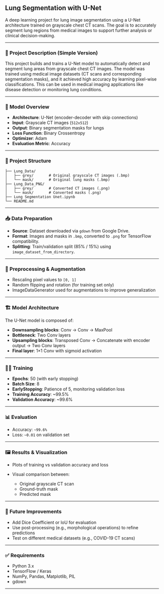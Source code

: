
##  Lung Segmentation with U-Net

A deep learning project for lung image segmentation using a U-Net architecture trained on grayscale chest CT scans. The goal is to accurately segment lung regions from medical images to support further analysis or clinical decision-making.

---

### 📌 Project Description (Simple Version)

This project builds and trains a U-Net model to automatically detect and segment lung areas from grayscale chest CT images. The model was trained using medical image datasets (CT scans and corresponding segmentation masks), and it achieved high accuracy by learning pixel-wise classifications. This can be used in medical imaging applications like disease detection or monitoring lung conditions.

---

### 🧠 Model Overview

* **Architecture**: U-Net (encoder-decoder with skip connections)
* **Input**: Grayscale CT images (`512x512`)
* **Output**: Binary segmentation masks for lungs
* **Loss Function**: Binary Crossentropy
* **Optimizer**: Adam
* **Evaluation Metric**: Accuracy

---

### 📂 Project Structure

```
├── Lung_Data/
│   ├── grey/       # Original grayscale CT images (.bmp)
│   └── mask/       # Original lung masks (.bmp)
├── Lung_Data_PNG/
│   ├── grey/       # Converted CT images (.png)
│   └── mask/       # Converted masks (.png)
├── Lung Segmentation Unet.ipynb
└── README.md
```

---

### 📥 Data Preparation

* **Source**: Dataset downloaded via `gdown` from Google Drive.
* **Format**: Images and masks in `.bmp`, converted to `.png` for TensorFlow compatibility.
* **Splitting**: Train/validation split (85% / 15%) using `image_dataset_from_directory`.

---

### 🔁 Preprocessing & Augmentation

* Rescaling pixel values to `[0, 1]`
* Random flipping and rotation (for training set only)
* ImageDataGenerator used for augmentations to improve generalization

---

### 🏗️ Model Architecture

The U-Net model is composed of:

* **Downsampling blocks**: Conv → Conv → MaxPool
* **Bottleneck**: Two Conv layers
* **Upsampling blocks**: Transposed Conv → Concatenate with encoder output → Two Conv layers
* **Final layer**: 1×1 Conv with sigmoid activation

---

### 🏋️‍♀️ Training

* **Epochs**: 50 (with early stopping)
* **Batch Size**: 8
* **EarlyStopping**: Patience of 5, monitoring validation loss
* **Training Accuracy**: \~99.5%
* **Validation Accuracy**: \~99.6%

---

### 📊 Evaluation

* Accuracy: `~99.6%`
* Loss: `~0.01` on validation set

---

### 🖼️ Results & Visualization

* Plots of training vs validation accuracy and loss
* Visual comparison between:

  * Original grayscale CT scan
  * Ground-truth mask
  * Predicted mask

---

### 🚀 Future Improvements

* Add Dice Coefficient or IoU for evaluation
* Use post-processing (e.g., morphological operations) to refine predictions
* Test on different medical datasets (e.g., COVID-19 CT scans)

---

### ✅ Requirements

* Python 3.x
* TensorFlow / Keras
* NumPy, Pandas, Matplotlib, PIL
* gdown

---

